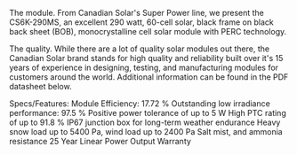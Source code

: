 The module. From Canadian Solar's Super Power line, we present the CS6K-290MS, an excellent 290 watt, 60-cell solar, black frame on black back sheet (BOB), monocrystalline cell solar module with PERC technology.

The quality. While there are a lot of quality solar modules out there, the Canadian Solar brand stands for high quality and reliability built over it's 15 years of experience in designing, testing, and manufacturing modules for customers around the world. Additional information can be found in the PDF datasheet below.

Specs/Features:
Module Efficiency: 17.72 %
Outstanding low irradiance performance: 97.5 %
Positive power tolerance of up to 5 W
High PTC rating of up to 91.8 %
IP67 junction box for long-term weather endurance
Heavy snow load up to 5400 Pa, wind load up to 2400 Pa
Salt mist, and ammonia resistance
25 Year Linear Power Output Warranty